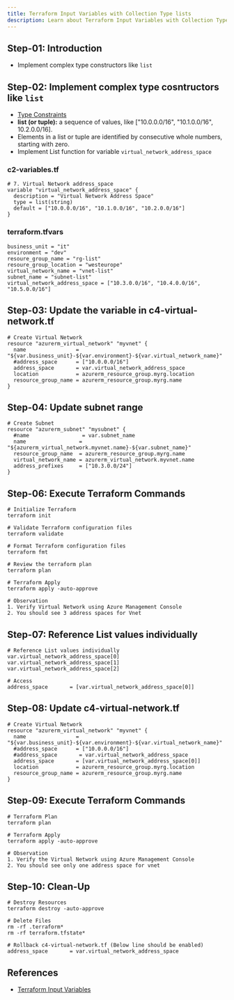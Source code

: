 ```yaml
---
title: Terraform Input Variables with Collection Type lists
description: Learn about Terraform Input Variables with Collection Type lists
---
```


## Step-01: Introduction
- Implement complex type constructors like `list` 

## Step-02: Implement complex type cosntructors like `list` 
- [Type Constraints](https://www.terraform.io/docs/language/expressions/types.html)
- **list (or tuple):** a sequence of values, like ["10.0.0.0/16", "10.1.0.0/16", 10.2.0.0/16]. 
- Elements in a list or tuple are identified by consecutive whole numbers, starting with zero.
- Implement List function for variable `virtual_network_address_space`
### c2-variables.tf
```t
# 7. Virtual Network address_space
variable "virtual_network_address_space" {
  description = "Virtual Network Address Space"
  type = list(string)
  default = ["10.0.0.0/16", "10.1.0.0/16", "10.2.0.0/16"]
}
```
### terraform.tfvars
```t
business_unit = "it"
environment = "dev"
resoure_group_name = "rg-list"
resoure_group_location = "westeurope"
virtual_network_name = "vnet-list"
subnet_name = "subnet-list"
virtual_network_address_space = ["10.3.0.0/16", "10.4.0.0/16", "10.5.0.0/16"]
```

## Step-03: Update the variable in c4-virtual-network.tf
```t
# Create Virtual Network
resource "azurerm_virtual_network" "myvnet" {
  name                = "${var.business_unit}-${var.environment}-${var.virtual_network_name}"
  #address_space      = ["10.0.0.0/16"]
  address_space       = var.virtual_network_address_space
  location            = azurerm_resource_group.myrg.location
  resource_group_name = azurerm_resource_group.myrg.name
}
```

## Step-04: Update subnet range
```t
# Create Subnet
resource "azurerm_subnet" "mysubnet" {
  #name                 = var.subnet_name
  name                 = "${azurerm_virtual_network.myvnet.name}-${var.subnet_name}"
  resource_group_name  = azurerm_resource_group.myrg.name
  virtual_network_name = azurerm_virtual_network.myvnet.name
  address_prefixes     = ["10.3.0.0/24"]
}
```

## Step-06: Execute Terraform Commands
```t
# Initialize Terraform
terraform init

# Validate Terraform configuration files
terraform validate

# Format Terraform configuration files
terraform fmt

# Review the terraform plan
terraform plan 

# Terraform Apply
terraform apply -auto-approve

# Observation
1. Verify Virtual Network using Azure Management Console
2. You should see 3 address spaces for Vnet
```

## Step-07: Reference List values individually
```t
# Reference List values individually
var.virtual_network_address_space[0]
var.virtual_network_address_space[1]
var.virtual_network_address_space[2]

# Access 
address_space       = [var.virtual_network_address_space[0]]
```

## Step-08: Update c4-virtual-network.tf
```t
# Create Virtual Network
resource "azurerm_virtual_network" "myvnet" {
  name                = "${var.business_unit}-${var.environment}-${var.virtual_network_name}"
  #address_space      = ["10.0.0.0/16"]
  #address_space       = var.virtual_network_address_space
  address_space       = [var.virtual_network_address_space[0]]
  location            = azurerm_resource_group.myrg.location
  resource_group_name = azurerm_resource_group.myrg.name
}
```

## Step-09: Execute Terraform Commands
```t
# Terraform Plan
terraform plan 

# Terraform Apply
terraform apply -auto-approve

# Observation
1. Verify the Virtual Network using Azure Management Console
2. You should see only one address space for vnet
```

## Step-10: Clean-Up
```t
# Destroy Resources
terraform destroy -auto-approve

# Delete Files
rm -rf .terraform* 
rm -rf terraform.tfstate*

# Rollback c4-virtual-network.tf (Below line should be enabled)
address_space       = var.virtual_network_address_space
```

## References
- [Terraform Input Variables](https://www.terraform.io/docs/language/values/variables.html)



